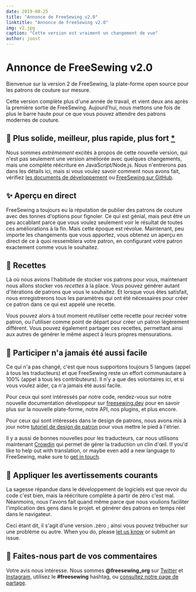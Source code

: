 ```yaml
---
date: 2019-08-25
title: "Annonce de FreeSewing v2.0"
linktitle: "Annonce de FreeSewing v2.0"
img: v2.jpg
caption: "Cette version est vraiment un changement de vue"
author: joost
---
```


# Annonce de FreeSewing v2.0

Bienvenue sur la version 2 de FreeSewing, la plate-forme open source pour les patrons de couture sur mesure.

Cette version complète plus d'une année de travail, et vient deux ans après la première sortie de FreeSewing. Aujourd'hui, nous mettons une fois de plus le barre haute pour ce que vous pouvez attendre des patrons modernes de couture.

## 🦄 Plus solide, meilleur, plus rapide, plus fort [\*](https://www.youtube.com/watch?v=GDpmVUEjagg)


Nous sommes *extrèmement* excités à propos de cette nouvelle version, qui n'est pas seulement une version améliorée avec quelques changements, mais une complète réécriture en JavaScript/Node.js.  Nous n'entrerons pas dans les détails ici, mais si vous voulez savoir comment nous avons fait, vérifiez [les documents de développement](https://freesewing.dev) ou [FreeSewing sur GitHub](https://github.com/freesewing).


## ✨ Aperçu en direct

FreeSewing a toujours eu la réputation de publier des patrons de couture avec des tonnes d'options pour fignoler. Ce qui est génial, mais peut être un peu accablant parce que vous voulez seulement voir le résultat de toutes ces améliorations à la fin. Mais cette époque est révolue. Maintenant, peu importe les changements que vous apportez, vous obtenez un aperçu en direct de ce à quoi ressemblera votre patron, en configurant votre patron exactement comme vous le souhaitez.

## 🧂  Recettes

Là où nous avions l'habitude de stocker vos patrons pour vous, maintenant nous allons stocker vos *recettes* à la place. Vous pouvez générer autant d'itérations de patrons que vous le souhaitez. Et lorsque vous êtes satisfait, nous enregistrerons tous les paramètres qui ont été nécessaires pour créer ce patron dans ce qui est appelé une recette.

Vous pouvez alors à tout moment réutiliser cette recette pour recréer votre patron, ou l'utiliser comme point de départ pour créer un patron légèrement différent. Vous pouvez également partager ces recettes, permettant ainsi aux autres de générer le même aspect à leurs propres mensurations.

## 🤝 Participer n'a jamais été aussi facile

Ce qui n'a pas changé, c'est que nous supportons toujours 5 langues (appel à tous les traducteurs) et que FreeSewing reste un effort communautaire à 100% (appel à tous les contributeurs). Il n'y a que des volontaires ici, et si vous voulez aider, ça n'a jamais été aussi facile.

Pour ceux qui sont intéressés par notre code, rendez-vous sur notre nouvelle documentation développeur sur [freesewing.dev](https://freesewing.dev) pour en savoir plus sur la nouvelle plate-forme, notre API, nos plugins, et plus encore.

Pour ceux qui sont intéressés dans le design de patrons, nous avons mis à jour notre [tutoriel de design de patron](https://freesewing.dev/tutorial) pour vous mettre le pied à l'étrier.

Il y a aussi de bonnes nouvelles pour les traducteurs, car nous utilisons maintenant [Crowdin](https://crowdin.com/) qui permet de gérer la traduction un clin d'œil. If you'd like to help out with translation, or maybe even add a new language to FreeSewing, make sure to [get in touch](https://discord.freesewing.org/).

## 💩 Appliquer les avertissements courants

La sagesse répandue dans le développement de logiciels est que revoir du code c'est bien, mais la réécriture complète à partir de zéro c'est mal. Néanmoins, nous l'avons fait quand même parce que nous voulions faciliter l'implication des gens dans le projet. et générer des patrons en temps réel dans le navigateur.

Ceci étant dit, il s'agit d'une version .zéro ; ainsi vous pouvez trébucher sur une problème ou autre. When you do, please [let us know](https://discord.freesewing.org/) or submit an issue.

## 🤞 Faites-nous part de vos commentaires

Votre avis nous intéresse. Nous sommes **@freesewing\_org** sur [Twitter](https://twitter.com/freesewing_org) et [Instagram](https://instagram.com/freesewing_org), utilisez le **#freesewing** hashtag, ou [consultez notre page de partage](/share).
